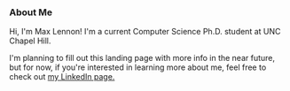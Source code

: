 <h3>About Me</h3>

<p>Hi, I'm Max Lennon! I'm a current Computer Science Ph.D. student at UNC Chapel Hill. </p>
<p> I'm planning to fill out this landing page with more info in the near future, but for now, if you're interested in learning more about me, feel free to check out <a href=https://www.linkedin.com/in/max-lennon/>my LinkedIn page.</a> </p>
